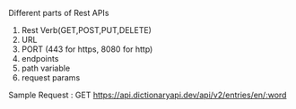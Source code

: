 Different parts of Rest APIs
1. Rest Verb(GET,POST,PUT,DELETE)
2. URL
3. PORT (443 for https, 8080 for http)
4. endpoints
5. path variable
6. request params

Sample Request : GET https://api.dictionaryapi.dev/api/v2/entries/en/:word